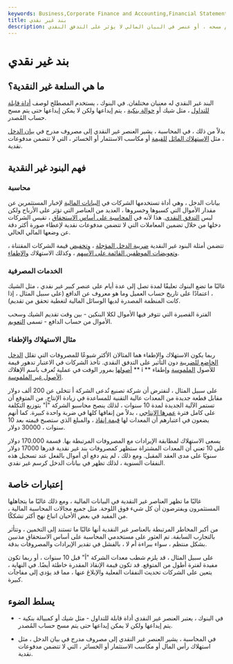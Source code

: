 ```yaml
---
keywords: Business,Corporate Finance and Accounting,Financial Statements
title: بند غير نقدي
description: العنصر غير النقدي هو عنصر يتم إيداعه في حساب ولكن لا يتم إيداعه حتى يتم مسحه ، أو عنصر في البيان المالي لا يؤثر على التدفق النقدي.
---
```


# بند غير نقدي
## ما هي السلعة غير النقدية؟

البند غير النقدي له معنيان مختلفان. في البنوك ، يستخدم المصطلح لوصف [أداة قابلة للتداول](/negotiable-instrument) ، مثل شيك أو [حوالة بنكية](/bank_draft) ، يتم إيداعها ولكن لا يمكن إيداعها حتى يتم مسح حساب المُصدر.

بدلاً من ذلك ، في المحاسبة ، يشير العنصر غير النقدي إلى مصروف مدرج في [بيان الدخل](/incomestatement) ، مثل [الاستهلاك المائل](/depreciatedcost) [للقيمة](/depreciatedcost) أو مكاسب الاستثمار أو الخسائر ، التي لا تتضمن مدفوعات نقدية.

## فهم البنود غير النقدية

### محاسبة

بيانات الدخل ، وهي أداة تستخدمها الشركات في [البيانات المالية](/financial-statements) لإخبار المستثمرين عن مقدار الأموال التي كسبوها وخسروها ، العديد من العناصر التي تؤثر على الأرباح ولكن ليس [التدفق النقدي](/cashflow). هذا لأنه في [المحاسبة على أساس الاستحقاق](/accrualaccounting) ، تقيس الشركات دخلها من خلال تضمين المعاملات التي لا تتضمن مدفوعات نقدية لإعطاء صورة أكثر دقة عن وضعها المالي الحالي.

تتضمن أمثلة البنود غير النقدية [ضريبة الدخل المؤجلة](/deferredincometax) ، [وتخفيض](/writedown) قيمة الشركات المقتناة ، [وتعويضات الموظفين القائمة على الأسهم](/stockcompensation) ، وكذلك الاستهلاك [والإطفاء](/amortization-of-intangibles).

### الخدمات المصرفية

غالبًا ما تضع البنوك تعليقًا لمدة تصل إلى عدة أيام على عنصر كبير غير نقدي ، مثل الشيك ، اعتمادًا على تاريخ حساب العميل وما هو معروف عن الدافع (على سبيل المثال ، إذا كانت المنظمة المصدرة لديها الوسائل المالية لتغطية تحقق من تقديم).

الفترة القصيرة التي تتوفر فيها الأموال لكلا البنكين - بين وقت تقديم الشيك وسحب الأموال من حساب الدافع - تسمى [التعويم](/float).

### مثال الاستهلاك والإطفاء

ربما يكون الاستهلاك والإطفاء هما المثالان الأكثر شيوعًا للمصروفات التي تقلل [الدخل الخاضع للضريبة](/taxableincome) دون التأثير على التدفق النقدي. تأخذ الشركات في الاعتبار تدهور قيمة [أصولها](/asset) بمرور الوقت في عملية تُعرف باسم الإهلاك ** i ** للأصول [الملموسة](/tangibleasset) وإطفاء [الأصول غير الملموسة](/intangibleasset).

على سبيل المثال ، لنفترض أن شركة تصنيع تُدعى الشركة أ تتخلى عن 200 ألف دولار مقابل قطعة جديدة من المعدات عالية التقنية للمساعدة في زيادة الإنتاج. من المتوقع أن تستمر الآلية الجديدة لمدة 10 سنوات ، لذلك ينصح محاسبو الشركة "أ" بتوزيع التكلفة على كامل فترة [عمرها الإنتاجي](/usefullife) ، بدلاً من إنفاقها كلها في ضربة واحدة كبيرة. كما أنهم يضعون في اعتبارهم أن المعدات لها [قيمة إنقاذ](/salvagevalue) ، والمبلغ الذي ستصبح قيمته بعد 10 سنوات ، 30000 دولار.

يسعى الاستهلاك لمطابقة الإيرادات مع المصروفات المرتبطة بها. قسمة 170.000 دولار على 10 تعني أن المعدات المشتراة ستظهر كمصروفات بند غير نقدية قدرها 17000 دولار سنويًا على مدى العقد المقبل. ومع ذلك ، لم يتم دفع أي أموال بالفعل عند تسجيل هذه النفقات السنوية ، لذلك تظهر في بيانات الدخل كرسم غير نقدي.

## إعتبارات خاصة

غالبًا ما تظهر العناصر غير النقدية في البيانات المالية ، ومع ذلك غالبًا ما يتجاهلها المستثمرون ويفترضون أن كل شيء فوق اللوحة. مثل جميع مجالات المحاسبة المالية ، من المفيد في بعض الأحيان اتباع نهج أكثر تشككًا.

من أكبر المخاطر المرتبطة بالعناصر غير النقدية أنها غالبًا ما تستند إلى التخمين ، وتتأثر بالتجارب السابقة. تم العثور على مستخدمي المحاسبة على أساس الاستحقاق مذنبين بشكل منتظم ، سواء ببراءة أم لا ، بالفشل في تقدير الإيرادات والمصروفات بدقة.

على سبيل المثال ، قد يلزم شطب معدات الشركة "أ" قبل 10 سنوات ، أو ربما تكون مفيدة لفترة أطول من المتوقع. قد تكون قيمة الإنقاذ المقدرة خاطئة أيضًا. في النهاية ، يتعين على الشركات تحديث النفقات الفعلية والإبلاغ عنها ، مما قد يؤدي إلى مفاجآت كبيرة.

## يسلط الضوء

- في البنوك ، يعتبر العنصر غير النقدي أداة قابلة للتداول - مثل شيك أو كمبيالة بنكية - يتم إيداعها ولكن لا يمكن إيداعها حتى يتم مسح حساب المُصدر.

- في المحاسبة ، يشير العنصر غير النقدي إلى مصروف مدرج في بيان الدخل ، مثل استهلاك رأس المال أو مكاسب الاستثمار أو الخسائر ، التي لا تتضمن مدفوعات نقدية.

